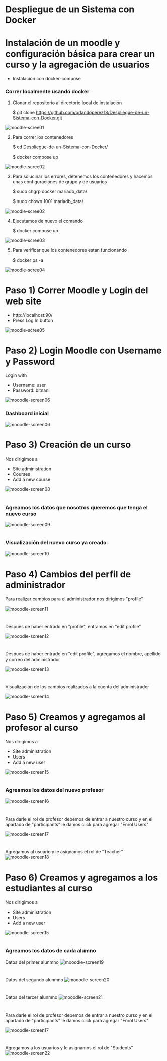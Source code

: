 # Despliegue de un Sistema con Docker

# Instalación de un moodle y configuración básica para crear un curso y la agregación de usuarios

- Instalación con docker-compose 


### Correr localmente usando docker

1. Clonar el repositorio al directorio local de instalación

    $ git clone https://github.com/orlandoperez18/Despliegue-de-un-Sistema-con-Docker.git

![moodle-scree01](imagenes/paso%20uno.png)

2. Para correr los contenedores

    $ cd Despliegue-de-un-Sistema-con-Docker/

    $ docker compose up

![moodle-scree02](imagenes/paso%20dos.png)

3. Para solucinar los errores, detenemos los contenedores y hacemos unas configuraciones de grupo y de usuarios

    $ sudo chgrp docker mariadb_data/

    $ sudo chown 1001 mariadb_data/

![moodle-scree02](imagenes/errores.png)

4. Ejecutamos de nuevo el comando

    $ docker compose up

![moodle-scree03](imagenes/errores-corregidos.png)

5. Para verificar que los contenedores estan funcionando 

    $ docker ps -a

![moodle-scree04](imagenes/contenedores.png)


# Paso 1) Correr Moodle y Login del web site

- http://localhost:90/
- Press Log In button

![moodle-scree05](imagenes/paso%20tres.png)




# Paso 2) Login Moodle con Username y Password

Login with 
- Username: user
- Password: bitnani

![mooodle-screen06](imagenes/paso%20cuatro.png)

### Dashboard inicial

![mooodle-screen06](imagenes/dashboard.png)

# Paso 3) Creación de un curso

Nos dirigimos a 
- Site administration 
- Courses
- Add a new course

![mooodle-screen08](imagenes/paso-cinco.png)

#
### Agreamos los datos que nosotros queremos que tenga el nuevo curso


![mooodle-screen09](imagenes/datos-cursos.png)
#

### Visualización del nuevo curso ya creado

![mooodle-screen10](imagenes/curso-creado.png)
#

# Paso 4) Cambios del perfil de administrador

Para realizar cambios para el administrador nos dirigimos "profile"

![mooodle-screen11](imagenes/admin.png)
#

Despues de haber entrado en "profile", entramos en "edit profile"

![mooodle-screen12](imagenes/admin2.png)
#

Despues de haber entrado en "edit profile", agregamos el nombre, apellido y correo del administrador

![mooodle-screen13](imagenes/admin3.png)
#

Visualización de los cambios realizados a la cuenta del administrador

![mooodle-screen14](imagenes/admin4.png)
#

# Paso 5) Creamos y agregamos al profesor al curso

Nos dirigimos a 
- Site administration 
- Users
- Add a new user

![mooodle-screen15](imagenes/usuarios.png)
#

### Agreamos los datos del nuevo profesor

![mooodle-screen16](imagenes/profesor.png)
#

Para darle el rol de profesor debemos de entrar a nuestro curso y en el apartado de "participants" le damos click para agregar "Enrol Users"

![mooodle-screen17](imagenes/roldeprofe.png)
#

Agregamos al usuario y le asignamos el rol de "Teacher"
![mooodle-screen18](imagenes/enrol.png)
#

# Paso 6) Creamos y agregamos a los estudiantes al curso

Nos dirigimos a 
- Site administration 
- Users
- Add a new user

![mooodle-screen15](imagenes/usuarios.png)
#

### Agreamos los datos de cada alumno

Datos del primer alunmno
![mooodle-screen19](imagenes/alumno1.png)
#

Datos del segundo alunmno
![mooodle-screen20](imagenes/alumno2.png)
#

Datos del tercer alunmno
![mooodle-screen21](imagenes/alumno3.png)
#

Para darle el rol de profesor debemos de entrar a nuestro curso y en el apartado de "participants" le damos click para agregar "Enrol Users"

![mooodle-screen17](imagenes/roldeprofe.png)
#

Agregamos a los usuarios y le asignamos el rol de "Students"
![mooodle-screen22](imagenes/students.png)
#
